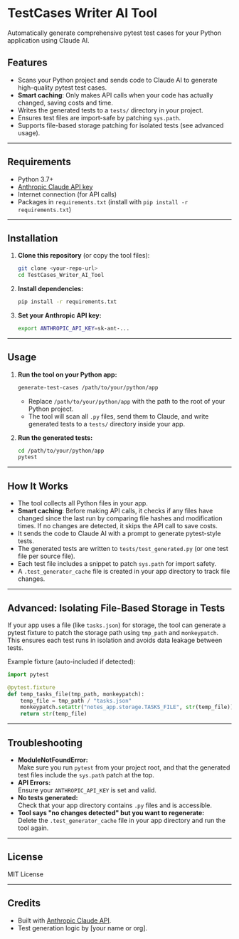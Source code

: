 # TestCases Writer AI Tool

Automatically generate comprehensive pytest test cases for your Python application using Claude AI.

## Features

- Scans your Python project and sends code to Claude AI to generate high-quality pytest test cases.
- **Smart caching**: Only makes API calls when your code has actually changed, saving costs and time.
- Writes the generated tests to a `tests/` directory in your project.
- Ensures test files are import-safe by patching `sys.path`.
- Supports file-based storage patching for isolated tests (see advanced usage).

---

## Requirements

- Python 3.7+
- [Anthropic Claude API key](https://docs.anthropic.com/claude/docs/quickstart)
- Internet connection (for API calls)
- Packages in `requirements.txt` (install with `pip install -r requirements.txt`)

---

## Installation

1. **Clone this repository** (or copy the tool files):

   ```bash
   git clone <your-repo-url>
   cd TestCases_Writer_AI_Tool
   ```

2. **Install dependencies:**

   ```bash
   pip install -r requirements.txt
   ```

3. **Set your Anthropic API key:**

   ```bash
   export ANTHROPIC_API_KEY=sk-ant-...
   ```

---

## Usage

1. **Run the tool on your Python app:**

   ```bash
   generate-test-cases /path/to/your/python/app
   ```

   - Replace `/path/to/your/python/app` with the path to the root of your Python project.
   - The tool will scan all `.py` files, send them to Claude, and write generated tests to a `tests/` directory inside your app.

2. **Run the generated tests:**

   ```bash
   cd /path/to/your/python/app
   pytest
   ```

---

## How It Works

- The tool collects all Python files in your app.
- **Smart caching**: Before making API calls, it checks if any files have changed since the last run by comparing file hashes and modification times. If no changes are detected, it skips the API call to save costs.
- It sends the code to Claude AI with a prompt to generate pytest-style tests.
- The generated tests are written to `tests/test_generated.py` (or one test file per source file).
- Each test file includes a snippet to patch `sys.path` for import safety.
- A `.test_generator_cache` file is created in your app directory to track file changes.

---

## Advanced: Isolating File-Based Storage in Tests

If your app uses a file (like `tasks.json`) for storage, the tool can generate a pytest fixture to patch the storage path using `tmp_path` and `monkeypatch`. This ensures each test runs in isolation and avoids data leakage between tests.

Example fixture (auto-included if detected):

```python
import pytest

@pytest.fixture
def temp_tasks_file(tmp_path, monkeypatch):
    temp_file = tmp_path / "tasks.json"
    monkeypatch.setattr("notes_app.storage.TASKS_FILE", str(temp_file))
    return str(temp_file)
```

---

## Troubleshooting

- **ModuleNotFoundError:**  
  Make sure you run `pytest` from your project root, and that the generated test files include the `sys.path` patch at the top.
- **API Errors:**  
  Ensure your `ANTHROPIC_API_KEY` is set and valid.
- **No tests generated:**  
  Check that your app directory contains `.py` files and is accessible.
- **Tool says "no changes detected" but you want to regenerate:**  
  Delete the `.test_generator_cache` file in your app directory and run the tool again.

---

## License

MIT License

---

## Credits

- Built with [Anthropic Claude API](https://www.anthropic.com/).
- Test generation logic by [your name or org]. 